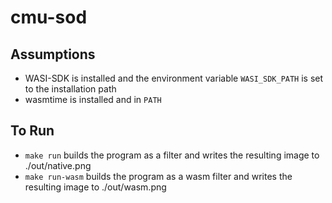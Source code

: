 # cmu-sod

## Assumptions
- WASI-SDK is installed and the environment variable `WASI_SDK_PATH` is set to the installation path
- wasmtime is installed and in `PATH`

## To Run
- `make run` builds the program as a filter and writes the resulting image to ./out/native.png
- `make run-wasm` builds the program as a wasm filter and writes the resulting image to ./out/wasm.png